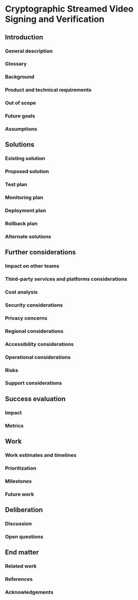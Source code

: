 # Cryptographic Streamed Video Signing and Verification

## Introduction

### General description

### Glossary

### Background

### Product and technical requirements

### Out of scope

### Future goals

### Assumptions

## Solutions

### Existing solution

### Proposed solution

### Test plan

### Monitoring plan

### Deployment plan

### Rollback plan

### Alternate solutions

## Further considerations

### Impact on other teams

### Third-party services and platforms considerations

### Cost analysis

### Security considerations

### Privacy concerns

### Regional considerations

### Accessibility considerations

### Operational considerations

### Risks

### Support considerations

## Success evaluation

### Impact

### Metrics

## Work

### Work estimates and timelines

### Prioritization

### Milestones

### Future work

## Deliberation

### Discussion

### Open questions

## End matter

### Related work

### References

### Acknowledgements
